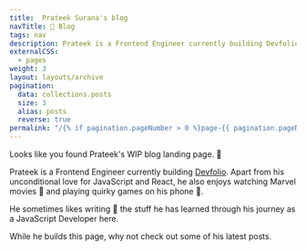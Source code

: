 ```yaml
---
title:  Prateek Surana's blog
navTitle: 📔 Blog
tags: nav
description: Prateek is a Frontend Engineer currently building Devfolio. Check out the stuff he's been writing lately
externalCSS: 
  - pages
weight: 3
layout: layouts/archive
pagination:
  data: collections.posts
  size: 3
  alias: posts
  reverse: true
permalink: "/{% if pagination.pageNumber > 0 %}page-{{ pagination.pageNumber + 1 }}/{% endif %}index.html"
---
```


Looks like you found Prateek's WIP blog landing page. 🛬

Prateek is a Frontend Engineer currently building [Devfolio](https://devfolio.co).
Apart from his unconditional love for JavaScript and React, he also enjoys watching Marvel movies 🎥  and playing quirky games on his phone 📱.

He sometimes likes writing 📝 the stuff he has learned through his journey as a JavaScript Developer here.

While he builds this page, why not check out some of his latest posts.